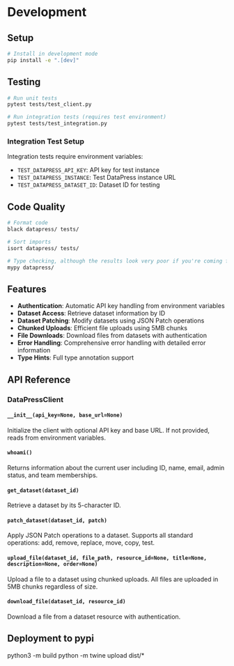 # Development

## Setup

```bash
# Install in development mode
pip install -e ".[dev]"
```

## Testing

```bash
# Run unit tests
pytest tests/test_client.py

# Run integration tests (requires test environment)
pytest tests/test_integration.py
```

### Integration Test Setup

Integration tests require environment variables:

- `TEST_DATAPRESS_API_KEY`: API key for test instance
- `TEST_DATAPRESS_INSTANCE`: Test DataPress instance URL  
- `TEST_DATAPRESS_DATASET_ID`: Dataset ID for testing

## Code Quality

```bash
# Format code
black datapress/ tests/

# Sort imports
isort datapress/ tests/

# Type checking, although the results look very poor if you're coming from Typescript.
mypy datapress/
```

## Features

- **Authentication**: Automatic API key handling from environment variables
- **Dataset Access**: Retrieve dataset information by ID  
- **Dataset Patching**: Modify datasets using JSON Patch operations
- **Chunked Uploads**: Efficient file uploads using 5MB chunks
- **File Downloads**: Download files from datasets with authentication
- **Error Handling**: Comprehensive error handling with detailed error information
- **Type Hints**: Full type annotation support

## API Reference

### DataPressClient

#### `__init__(api_key=None, base_url=None)`

Initialize the client with optional API key and base URL. If not provided, reads from environment variables.

#### `whoami()`

Returns information about the current user including ID, name, email, admin status, and team memberships.

#### `get_dataset(dataset_id)`

Retrieve a dataset by its 5-character ID.

#### `patch_dataset(dataset_id, patch)`

Apply JSON Patch operations to a dataset. Supports all standard operations: add, remove, replace, move, copy, test.

#### `upload_file(dataset_id, file_path, resource_id=None, title=None, description=None, order=None)`

Upload a file to a dataset using chunked uploads. All files are uploaded in 5MB chunks regardless of size.

#### `download_file(dataset_id, resource_id)`

Download a file from a dataset resource with authentication.

## Deployment to pypi

python3 -m build
python -m twine upload dist/*